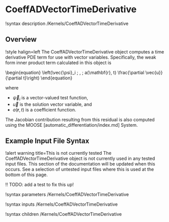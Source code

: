 # CoeffADVectorTimeDerivative

!syntax description /Kernels/CoeffADVectorTimeDerivative

## Overview

!style halign=left
The CoeffADVectorTimeDerivative object computes a time derivative PDE term for
use with vector variables. Specifically, the weak form inner product term
calculated in this object is

\begin{equation}
  \left(\vec{\psi}_i \; , \; a(\mathbf{r}, t) \frac{\partial \vec{u}}{\partial t}\right)
\end{equation}

where

- $\vec{\psi}_i$ is a vector-valued test function,
- $\vec{u}$ is the solution vector variable, and
- $a(\mathbf{r}, t)$ is a coefficient function.

The Jacobian contribution resulting from this residual is also computed using
the MOOSE [automatic_differentiation/index.md] System.

## Example Input File Syntax

!alert warning title=This is not currently tested
The CoeffADVectorTimeDerivative object is not currently used in any tested input files. This
section of the documentation will be updated when this occurs. See a selection of
untested input files where this is used at the bottom of this page.

!! TODO: add a test to fix this up!

!syntax parameters /Kernels/CoeffADVectorTimeDerivative

!syntax inputs /Kernels/CoeffADVectorTimeDerivative

!syntax children /Kernels/CoeffADVectorTimeDerivative
